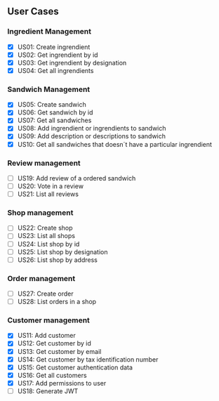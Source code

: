 ## User Cases

### Ingredient Management
- [x]  US01: Create ingrendient
- [x]  US02: Get ingrendient by id
- [x]  US03: Get ingrendient by designation
- [x]  US04: Get all ingrendients

### Sandwich Management
- [x]  US05: Create sandwich
- [x]  US06: Get sandwich by id
- [x]  US07: Get all sandwiches
- [x]  US08: Add ingrendient or ingrendients to sandwich
- [x]  US09: Add description or descriptions to sandwich
- [x]  US10: Get all sandwiches that doesn´t have a particular ingrendient

### Review management

- [ ] US19: Add review of a ordered sandwich
- [ ] US20: Vote in a review
- [ ] US21: List all reviews

### Shop management

- [ ] US22: Create shop
- [ ] US23: List all shops
- [ ] US24: List shop by id
- [ ] US25: List shop by designation
- [ ] US26: List shop by address

### Order management

- [ ] US27: Create order
- [ ] US28: List orders in a shop

### Customer management

- [x]  US11: Add customer
- [x]  US12: Get customer by id
- [x]  US13: Get customer by email
- [x]  US14: Get customer by tax identification number
- [x]  US15: Get customer authentication data
- [x]  US16: Get all customers
- [x]  US17: Add permissions to user
- [ ]  US18: Generate JWT